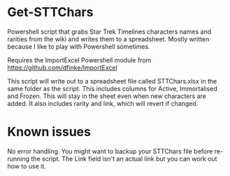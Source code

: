 # Get-STTChars
Powershell script that grabs Star Trek Timelines characters names and rarities from the wiki and writes them to a spreadsheet. Mostly written because I like to play with Powershell sometimes.

Requires the ImportExcel Powershell module from https://github.com/dfinke/ImportExcel

This script will write out to a spreadsheet file called STTChars.xlsx in the same folder as the script. This includes columns for Active, Immortalised and Frozen. This will stay in the sheet even when new characters are added. It also includes rarity and link, which will revert if changed.

# Known issues
No error handling. You might want to backup your STTChars file before re-running the script.
The Link field isn't an actual link but you can work out how to use it.
